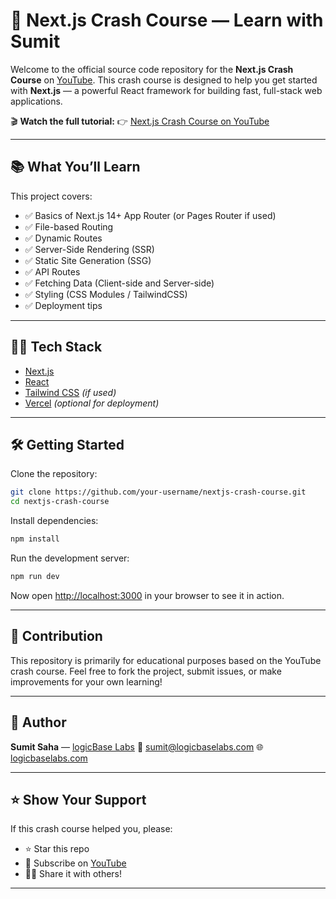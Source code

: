 # 🚀 Next.js Crash Course — Learn with Sumit

Welcome to the official source code repository for the **Next.js Crash Course** on [YouTube](https://youtube.com/@LearnwithSumit). This crash course is designed to help you get started with **Next.js** — a powerful React framework for building fast, full-stack web applications.

🎬 **Watch the full tutorial:**
👉 [Next.js Crash Course on YouTube](https://youtube.com/@LearnwithSumit)

---

## 📚 What You’ll Learn

This project covers:

- ✅ Basics of Next.js 14+ App Router (or Pages Router if used)
- ✅ File-based Routing
- ✅ Dynamic Routes
- ✅ Server-Side Rendering (SSR)
- ✅ Static Site Generation (SSG)
- ✅ API Routes
- ✅ Fetching Data (Client-side and Server-side)
- ✅ Styling (CSS Modules / TailwindCSS)
- ✅ Deployment tips

---

## 🧑‍💻 Tech Stack

- [Next.js](https://nextjs.org/)
- [React](https://reactjs.org/)
- [Tailwind CSS](https://tailwindcss.com/) *(if used)*
- [Vercel](https://vercel.com/) *(optional for deployment)*

---


## 🛠️ Getting Started

Clone the repository:

```bash
git clone https://github.com/your-username/nextjs-crash-course.git
cd nextjs-crash-course
````

Install dependencies:

```bash
npm install
```

Run the development server:

```bash
npm run dev
```

Now open [http://localhost:3000](http://localhost:3000) in your browser to see it in action.

---

## 🤝 Contribution

This repository is primarily for educational purposes based on the YouTube crash course. Feel free to fork the project, submit issues, or make improvements for your own learning!

---

## 🧠 Author

**Sumit Saha** — [logicBase Labs](https://youtube.com/@logicBaseLabs)
📧 [sumit@logicbaselabs.com](mailto:sumit@logicbaselabs.com)
🌐 [logicbaselabs.com](https://logicbaselabs.com)

---

## ⭐ Show Your Support

If this crash course helped you, please:

* ⭐ Star this repo
* 🍿 Subscribe on [YouTube](https://youtube.com/@logicBaseLabs)
* 🧑‍🏫 Share it with others!

---
